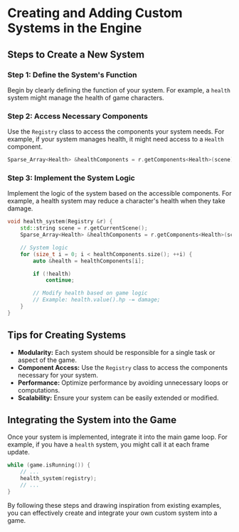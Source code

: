 # Creating and Adding Custom Systems in the Engine

## Steps to Create a New System

### Step 1: Define the System's Function

Begin by clearly defining the function of your system. For example, a `health` system might manage the health of game characters.

### Step 2: Access Necessary Components

Use the `Registry` class to access the components your system needs. For example, if your system manages health, it might need access to a `Health` component.

```cpp
Sparse_Array<Health> &healthComponents = r.getComponents<Health>(scene);
```

### Step 3: Implement the System Logic

Implement the logic of the system based on the accessible components. For example, a health system may reduce a character's health when they take damage.

```cpp
void health_system(Registry &r) {
    std::string scene = r.getCurrentScene();
    Sparse_Array<Health> &healthComponents = r.getComponents<Health>(scene);

    // System logic
    for (size_t i = 0; i < healthComponents.size(); ++i) {
        auto &health = healthComponents[i];

        if (!health)
            continue;

        // Modify health based on game logic
        // Example: health.value().hp -= damage;
    }
}
```

## Tips for Creating Systems

- **Modularity:** Each system should be responsible for a single task or aspect of the game.
- **Component Access:** Use the `Registry` class to access the components necessary for your system.
- **Performance:** Optimize performance by avoiding unnecessary loops or computations.
- **Scalability:** Ensure your system can be easily extended or modified.

## Integrating the System into the Game

Once your system is implemented, integrate it into the main game loop. For example, if you have a `health` system, you might call it at each frame update.

```cpp
while (game.isRunning()) {
    // ...
    health_system(registry);
    // ...
}
```

By following these steps and drawing inspiration from existing examples, you can effectively create and integrate your own custom system into a game.
